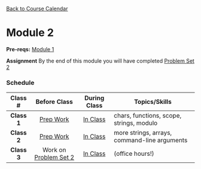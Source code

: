 [Back to Course Calendar](../../..)
# Module 2

**Pre-reqs:** [Module 1](../module1)

**Assignment** By the end of this module you will have completed [Problem Set 2](http://cdn.cs50.net/2015/fall/psets/2/pset2/pset2.html#getting_started)

### Schedule

Class # | Before Class | During Class | Topics/Skills
:--------:|:------------:|:------------:|-----------------------|
**Class 1**| [Prep Work](./materials/class1-prep) | [In Class](./materials/class1) | chars, functions, scope, strings, modulo|
**Class 2**| [Prep Work](./materials/class2-prep) | [In Class](./materials/class2) | more strings, arrays, command-line arguments |
**Class 3**| Work on [Problem Set 2](http://cdn.cs50.net/2015/fall/psets/2/pset2/pset2.html#getting_started) | [In Class](./materials/class3) | (office hours!)|


  
